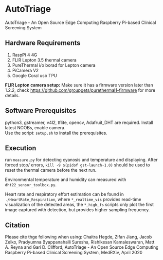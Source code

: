 # AutoTriage
AutoTriage - An Open Source Edge Computing Raspberry Pi-based Clinical Screening System

## Hardware Requirements
1. RaspPi 4 4G
2. FLIR Lepton 3.5 thermal camera 
3. PureThermal i/o borad for Lepton camera
4. PiCamera V2
5. Google Coral usb TPU

**FLIR Lepton camera setup:** Make sure it has a firmware version later than 1.2.2, check https://github.com/groupgets/purethermal1-firmware for more details. 

## Software Prerequisites
python3, gstreamer, v4l2, tflite, opencv, Adafruit_DHT are required. 
Install latest NOOBs, enable camera.  
Use the script: `setup.sh` to install the prerequisites.

## Execution 
run `measure.py` for detecting cyanosis and temperature and displaying. After forced stop/ errors, `kill -9 $(pidof gst-launch-1.0)` should be used to reset the thermal camera before the next run. 

Environmental temperature and humidity can measured with `dht22_sensor_toolbox.py`.

Heart rate and respiratory effort estimation can be found in `./HeartRate_Respiration`, where `*_realtime_vis` provides read-time visualization of the detected areas, the `*_high_fs` scripts only plot the first image captured with detection, but provides higher sampling frequency. 

## Citation
Please cite thge following when using:
Chaitra Hegde, Zifan Jiang, Jacob Zelko, Pradyumna Byappanahalli Suresha, Rishikesan Kamaleswaran, Matt A. Reyna and Gari D. Clifford, AutoTriage - An Open Source Edge Computing Raspberry Pi-based Clinical Screening System, MedRXiv, April 2020 
